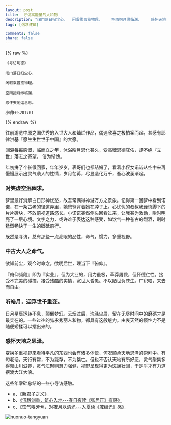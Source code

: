 ```yaml
---
layout: post
title:  寻访高能量的人和物
description: "闭门落日扫尘心，	闲暇乘音览物理。	空雨抱月缈临渊，	感怀天地运息息。"
tags: [信念建筑]

comments: false
share: false
---
```




{% raw %}  

	《寻访明德》

	闭门落日扫尘心，

	闲暇乘音览物理。

	空雨抱月缈临渊，

	感怀天地运息息。

	小明EGS201701

{% endraw %}  

往前游览中原之国优秀的入世大人和灿烂作品，偶遇欣喜之极拍案而起，甚感有耶律洪基『愿生生世世于中国』的大愿。

回溯每每感慨，临而立之年，沐浴皓月恩化甚久，受高魂恩德庇佑，却不绝『立世』落志之寄望， 倍为惭愧。

年初拼了个长假回家，年年岁岁，表哥们也都结婚了，看着小侄女诺诺从空中来再慢慢展示出灵气袭人的性情，岁月荏苒，尽显造化万千，吾心波澜渐起。

### 对笑虚空泯幽求。

梦里最好消解白日形神忧愁，故吾常偶得神游万方之景象。记得第一回梦中看到诺诺，在一条古老的径道弄里，她爸爸背着她在脖子上。心忧忧的叔叔我谨慎脚下的片片砖块，不敢前视道路悠长。小诺诺突然侧头回看过来，让我甚为激动，瞬时明亮了一层心境。文字之力，或许难于表达这种感受，如饮气一种苍古的烈酒，刹时猛烈畅快于一生的砥砥前行。

既然是寻访，总有那些一点亮眼的品性，命气，惯力，多重视野。

### 中古大人之命气。

欲知前尘，观今时命念。欲明后世，理当下『俯仰』。

『俯仰频段』即为『实业』，但为大业的，用力虽极，草莽屠戮，但怀德仁性。接受不完美的碰撞，接受残酷的实情，宽世人昏愚。不以陋世负苍生。广积粮，来去而自由。

### 听皓月，迎浮世千重变。

日月星辰运转不息，颠倒梦幻。云烟过后，洗涤尘屑，留在无尽时间中的磨砺才是最实在的。一些过往的隽永秀丽人和物，都具有这般魅力。由衷天然的惯性力不是随便矫揉可以摆出来的。

### 感怀天地之恩泽。

变换多重视界来看待平凡的东西也会有诸多体悟，何况顺承天地恩泽的崇拜中。有句老话，天行有常，不为尧存，不为桀亡。但也不否认天地有所好恶，灵气聚集多得赖山川滋养，灵气汇聚则慧力强健，视野呈现得更为斑斓壮阔，于是乎才有力道摆渡大江大浪。

这些年零碎总结的一些小寻访感触。

* a、[《新君子之义》](http://www.ruoxu.me//NewChinaMan)
* b、[《沉毅渊重，筑心入地---春日夜读《张居正》有感》](http://www.ruoxu.me//zhang-ju-zheng)
* c、[《饮气嗅芳兮，对夜月以清光---入夏读《戚继光》感》](http://www.ruoxu.me//qi-ji-guang)

![nuonuo-tangyuan](http://ww2.sinaimg.cn/large/006y8lVagw1fbixo6urt4j30go0m8t9l.jpg)